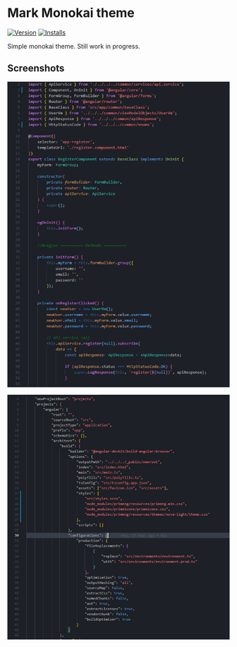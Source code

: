 # Mark Monokai theme

[![Version](https://vsmarketplacebadge.apphb.com/version/markrup.mark-monokai.svg)](https://marketplace.visualstudio.com/items?itemName=markrup.mark-monokai) [![Installs](https://vsmarketplacebadge.apphb.com/installs/markrup.mark-monokai.svg)](https://marketplace.visualstudio.com/items?itemName=markrup.mark-monokai)

Simple monokai theme. Still work in progress.

## Screenshots

![ScreenShot](typescript.png)

![ScreenShot](json.png)
